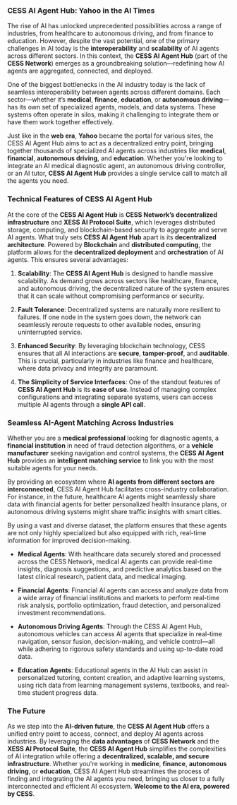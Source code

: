 ### **CESS AI Agent Hub: Yahoo in the AI Times**

The rise of AI has unlocked unprecedented possibilities across a range of industries, from healthcare to autonomous driving, and from finance to education. However, despite the vast potential, one of the primary challenges in AI today is the **interoperability** and **scalability** of AI agents across different sectors. In this context, the **CESS AI Agent Hub** (part of the **CESS Network**) emerges as a groundbreaking solution—redefining how AI agents are aggregated, connected, and deployed. 

One of the biggest bottlenecks in the AI industry today is the lack of seamless interoperability between agents across different domains. Each sector—whether it’s **medical**, **finance**, **education**, or **autonomous driving**—has its own set of specialized agents, models, and data systems. These systems often operate in silos, making it challenging to integrate them or have them work together effectively.

Just like in the **web era**, **Yahoo** became the portal for various sites, the CESS AI Agent Hub aims to act as a decentralized entry point, bringing together thousands of specialized AI agents across industries like **medical**, **financial**, **autonomous driving**, and **education**. Whether you're looking to integrate an AI medical diagnostic agent, an autonomous driving controller, or an AI tutor, **CESS AI Agent Hub** provides a single service call to match all the agents you need.

### **Technical Features of CESS AI Agent Hub**

At the core of the **CESS AI Agent Hub** is **CESS Network’s decentralized infrastructure** and **XESS AI Protocol Suite**, which leverages distributed storage, computing, and blockchain-based security to aggregate and serve AI agents. What truly sets **CESS AI Agent Hub** apart is its **decentralized architecture**. Powered by **Blockchain** and **distributed computing**, the platform allows for the **decentralized deployment** and **orchestration** of AI agents. This ensures several advantages:

1. **Scalability**: The **CESS AI Agent Hub** is designed to handle massive scalability. As demand grows across sectors like healthcare, finance, and autonomous driving, the decentralized nature of the system ensures that it can scale without compromising performance or security.
   
2. **Fault Tolerance**: Decentralized systems are naturally more resilient to failures. If one node in the system goes down, the network can seamlessly reroute requests to other available nodes, ensuring uninterrupted service.
   
3. **Enhanced Security**: By leveraging blockchain technology, CESS ensures that all AI interactions are **secure**, **tamper-proof**, and **auditable**. This is crucial, particularly in industries like finance and healthcare, where data privacy and integrity are paramount.

4. **The Simplicity of Service Interfaces**: One of the standout features of **CESS AI Agent Hub** is its **ease of use**. Instead of managing complex configurations and integrating separate systems, users can access multiple AI agents through a **single API call**.

### **Seamless AI-Agent Matching Across Industries**

Whether you are a **medical professional** looking for diagnostic agents, a **financial institution** in need of fraud detection algorithms, or a **vehicle manufacturer** seeking navigation and control systems, the **CESS AI Agent Hub** provides an **intelligent matching service** to link you with the most suitable agents for your needs.

By providing an ecosystem where **AI agents from different sectors are interconnected**, CESS AI Agent Hub facilitates cross-industry collaboration. For instance, in the future, healthcare AI agents might seamlessly share data with financial agents for better personalized health insurance plans, or autonomous driving systems might share traffic insights with smart cities.

By using a vast and diverse dataset, the platform ensures that these agents are not only highly specialized but also equipped with rich, real-time information for improved decision-making.

- **Medical Agents**: With healthcare data securely stored and processed across the CESS Network, medical AI agents can provide real-time insights, diagnosis suggestions, and predictive analytics based on the latest clinical research, patient data, and medical imaging.
  
- **Financial Agents**: Financial AI agents can access and analyze data from a wide array of financial institutions and markets to perform real-time risk analysis, portfolio optimization, fraud detection, and personalized investment recommendations.

- **Autonomous Driving Agents**: Through the CESS AI Agent Hub, autonomous vehicles can access AI agents that specialize in real-time navigation, sensor fusion, decision-making, and vehicle control—all while adhering to rigorous safety standards and using up-to-date road data.

- **Education Agents**: Educational agents in the AI Hub can assist in personalized tutoring, content creation, and adaptive learning systems, using rich data from learning management systems, textbooks, and real-time student progress data.

### **The Future**

As we step into the **AI-driven future**, the **CESS AI Agent Hub** offers a unified entry point to access, connect, and deploy AI agents across industries. By leveraging the **data advantages** of **CESS Network** and the **XESS AI Protocol Suite**, the **CESS AI Agent Hub**  simplifies the complexities of AI integration while offering a **decentralized, scalable, and secure infrastructure**. Whether you're working in **medicine**, **finance**, **autonomous driving**, or **education**, CESS AI Agent Hub streamlines the process of finding and integrating the AI agents you need, bringing us closer to a fully interconnected and efficient AI ecosystem.
**Welcome to the AI era, powered by CESS**.
